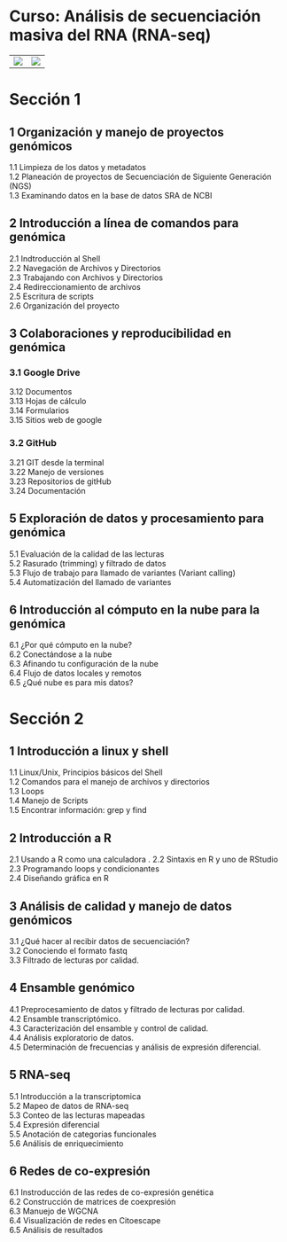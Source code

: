 # Curso: Análisis de secuenciación masiva del RNA (RNA-seq)
<table style="width:100%">
  <tr>
   <td><img src="logoDisco.png"></td>
    <td><img src="logoDNAbit.png"></td>
  </tr>
</table>  
   
# Sección 1  
## 1 Organización y manejo de proyectos genómicos  

1.1 Limpieza de los datos y metadatos  
1.2 Planeación de proyectos de Secuenciación de Siguiente Generación (NGS)  
1.3 Examinando datos en la base de datos SRA de NCBI  


## 2 Introducción a línea de comandos para genómica  

2.1 Indtroducción al Shell  
2.2 Navegación de Archivos y Directorios  
2.3 Trabajando con Archivos y Directorios  
2.4 Redireccionamiento de archivos  
2.5 Escritura de scripts  
2.6 Organización del proyecto  

## 3 Colaboraciones y reproducibilidad en genómica  

### 3.1 Google Drive  
  3.12 Documentos  
  3.13 Hojas de cálculo  
  3.14 Formularios  
  3.15 Sitios web de google  

### 3.2 GitHub  
  3.21 GIT desde la terminal  
  3.22 Manejo de versiones  
  3.23 Repositorios de gitHub  
  3.24 Documentación  


## 5 Exploración de datos y procesamiento para genómica  

5.1 Evaluación de la calidad de las lecturas  
5.2 Rasurado (trimming) y filtrado de datos  
5.3 Flujo de trabajo para llamado de variantes (Variant calling)  
5.4 Automatización del llamado de variantes  


## 6 Introducción al cómputo en la nube para la genómica  

6.1 ¿Por qué cómputo en la nube?  
6.2 Conectándose a la nube  
6.3 Afinando tu configuración de la nube  
6.4 Flujo de datos locales y remotos  
6.5 ¿Qué nube es para mis datos?  



# Sección 2  
## 1 Introducción a linux y shell  
1.1 Linux/Unix, Principios básicos del Shell  
1.2 Comandos para el manejo de archivos y directorios  
1.3 Loops  
1.4 Manejo de Scripts  
1.5 Encontrar información: grep y find  

## 2 Introducción a R  
2.1 Usando a R como una calculadora . 
2.2 Sintaxis en R y uno de RStudio  
2.3 Programando loops y condicionantes   
2.4 Diseñando gráfica en R  

## 3 Análisis de calidad y manejo de datos genómicos  
3.1 ¿Qué hacer al recibir datos de secuenciación?  
3.2 Conociendo el formato fastq  
3.3 Filtrado de lecturas por calidad.  
 

## 4 Ensamble genómico
4.1 Preprocesamiento de datos y filtrado de lecturas por calidad.  
4.2 Ensamble transcriptómico.  
4.3 Caracterización del ensamble y control de calidad.  
4.4 Análisis exploratorio de datos.  
4.5 Determinación de frecuencias y análisis de expresión diferencial.   

## 5 RNA-seq  
5.1 Introducción a la transcriptomica  
5.2 Mapeo de datos de RNA-seq  
5.3 Conteo de las lecturas mapeadas  
5.4 Expresión diferencial  
5.5 Anotación de categorias funcionales  
5.6 Análisis de enriquecimiento  

## 6 Redes de co-expresión 
6.1 Instroducción de las redes de co-expresión genética  
6.2 Construcción de matrices de coexpresión  
6.3 Manuejo de WGCNA  
6.4 Visualización de redes en Citoescape  
6.5 Análisis de resultados






